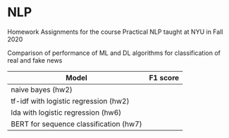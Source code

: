 # NLP
Homework Assignments for the course Practical NLP taught at NYU in Fall 2020

Comparison of performance of ML and DL algorithms for classification of real and fake news

| Model | F1 score | 
|------------------------------|-------------|
|naive bayes (hw2)| 
|tf-idf with logistic regression (hw2)| 
|lda with logistic regression (hw6)| 
|BERT for sequence classification (hw7)| 
